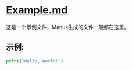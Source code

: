 # [Example.md](/home/noi/MyManus/WorkSpace/Example.md)
这是一个示例文件，Manus生成的文件一般都在这里。

## 示例:

```python
print("Hello, World!")
```